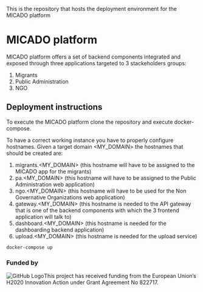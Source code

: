 This is the repository that hosts the deployment environment for the MICADO platform

# MICADO platform
MICADO platform offers a set of backend components integrated and exposed through three applications targeted to 3 stackeholders groups:
1. Migrants
2. Public Administration
3. NGO

## Deployment instructions
To execute the MICADO platform clone the repository and execute docker-compose.

To have a correct working instance you have to properly configure hostnames.  Given a target domain <MY_DOMAIN> the hostnames that should be created are:
1. migrants.<MY_DOMAIN> (this hostname will have to be assigned to the MICADO app for the migrants)
2. pa.<MY_DOMAIN> (this hostname will have to be assigned to the Public Administration web application)
3. ngo.<MY_DOMAIN> (this hostname will have to be used for the Non Governative Organizations web application)
4. gateway.<MY_DOMAIN> (this hostname is needed to the API gateway that is one of the backend components with which the 3 frontend application will talk to)
5. dashboard.<MY_DOMAIN> (this hostname is needed for the dashboarding backend application)
6. upload.<MY_DOMAIN> (this hostname is needed for the upload service)


``
docker-compose up
``


### Funded by

![GitHub Logo](https://github.com/micado-eu/MICADO/img/Flag_of_Europe.svg_.png)This project has received funding from the European Union’s H2020 Innovation Action under Grant Agreement No 822717.
